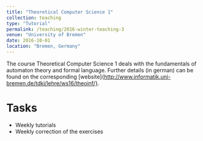 ```yaml
---
title: "Theoretical Computer Science 1"
collection: teaching
type: "Tutorial"
permalink: /teaching/2016-winter-teaching-3
venue: "University of Bremen"
date: 2016-10-01
location: "Bremen, Germany"
---
```


The course Theoretical Computer Science 1 deals with the fundamentals of automaton theory and formal language. Further details (in german) can be found on the corresponding [website]{http://www.informatik.uni-bremen.de/tdki/lehre/ws16/theoinf/}.

Tasks
======

- Weekly tutorials
- Weekly correction of the exercises